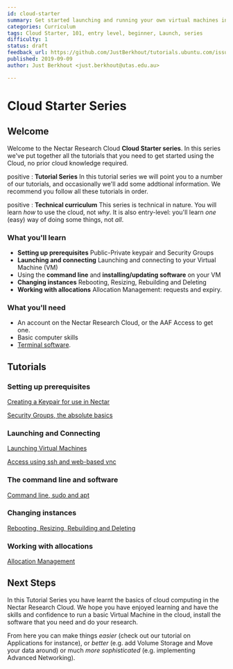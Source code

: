 ```yaml
---
id: cloud-starter
summary: Get started launching and running your own virtual machines in the Nectar Research Cloud. Learn how easy it is to launch VMs, to connect, to move data and to try something new.
categories: Curriculum
tags: Cloud Starter, 101, entry level, beginner, Launch, series
difficulty: 1
status: draft
feedback_url: https://github.com/JustBerkhout/tutorials.ubuntu.com/issues
published: 2019-09-09
author: Just Berkhout <just.berkhout@utas.edu.au>

---
```


# Cloud Starter Series

## Welcome

Welcome to the Nectar Research Cloud **Cloud Starter series**. In this series we've put together all the tutorials that you need to get started using the Cloud, no prior cloud knowledge required. 

positive
: **Tutorial Series**
In this tutorial series we will point you to a number of our tutorials, and occasionally we'll add some addtional information. We recommend you follow all these tutorials in order. 

positive
: **Technical curriculum**
This series is technical in nature. You will learn *how* to use the cloud, not *why*. It is also entry-level: you'll learn *one* (easy) way of doing some things, not *all*. 

### What you'll learn

- **Setting up prerequisites**
  Public-Private keypair and Security Groups
- **Launching and connecting**
  Launching and connecting to your Virtual Machine (VM)
- Using the **command line** and **installing/updating software** on your VM
- **Changing instances**
  Rebooting, Resizing, Rebuilding and Deleting
- **Working with allocations**
  Allocation Management: requests and expiry.

### What you'll need

- An account on the Nectar Research Cloud, or the AAF Access to get one. 
- Basic computer skills
- [Terminal software](https://support.ehelp.edu.au/support/solutions/articles/6000223964-terminal-software). 



## Tutorials

### Setting up prerequisites

[Creating a Keypair for use in Nectar](tutorial/nectar-keypairs)

[Security Groups, the absolute basics](/tutorial/sec-groups-101)

### Launching and Connecting 

[Launching Virtual Machines](/tutorial/launching-virtual-machines)

[Access using ssh and web-based vnc](/tutorial/connecting)

### The command line and software

[Command line, sudo and apt](/tutorial/cli-sudo-apt)

### Changing instances

[Rebooting, Resizing, Rebuilding and Deleting](/tutorial/changing-instances)

### Working with allocations

[Allocation Management](/tutorial/allocation-managment)

## Next Steps

In this Tutorial Series you have learnt the basics of cloud computing in the Nectar Research Cloud. We hope you have enjoyed learning and have the skills  and confidence to run a basic Virtual Machine in the cloud, install the software that you need and do your research.

From here you can make things *easier* (check out our tutorial on Applications for instance), or *better* (e.g. add Volume Storage and Move your data around) or much *more sophisticated* (e.g. implementing Advanced Networking).